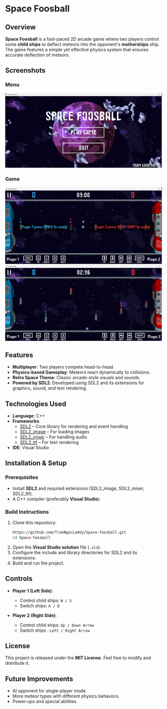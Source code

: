 # Space Foosball  

## Overview  
**Space Foosball** is a fast-paced 2D arcade game where two players control some **child ships** to deflect meteors into the opponent's **motherships** ship. The game features a simple yet effective physics system that ensures accurate deflection of meteors.  

## Screenshots

### Menu
![Menu](assets/screenshots/Screenshot%202025-03-28%20142137.png)

### Game
![Game](assets/screenshots/Screenshot%202025-03-28%20142148.png) 
![Game](assets/screenshots/Screenshot%202025-03-28%20142245.png) 

## Features  
- **Multiplayer**: Two players compete head-to-head.  
- **Physics-based Gameplay**: Meteors react dynamically to collisions.  
- **Retro Space Theme**: Classic arcade-style visuals and sounds.  
- **Powered by SDL2**: Developed using SDL2 and its extensions for graphics, sound, and text rendering.  

## Technologies Used  
- **Language**: C++  
- **Frameworks**:  
  - [SDL2](https://www.libsdl.org/) – Core library for rendering and event handling
  - [SDL2_image](https://github.com/libsdl-org/SDL_image) – For loading images  
  - [SDL2_mixer](https://github.com/libsdl-org/SDL_mixer) – For handling audio
  - [SDL2_ttf](https://github.com/libsdl-org/SDL_ttf) – For text rendering
- **IDE**: Visual Studio  

## Installation & Setup  
### Prerequisites  
- Install **SDL2** and required extensions (SDL2_image, SDL2_mixer, SDL2_ttf).  
- A C++ compiler (preferably **Visual Studio**).  

### Build Instructions  
1. Clone this repository:  
   ```sh  
   https://github.com/TranNgocLamVy/Space-foosball.git 
   cd Space-foosball
   ```  
2. Open the **Visual Studio solution** file (`.sln`).  
3. Configure the include and library directories for SDL2 and its extensions.  
4. Build and run the project.  

## Controls  
- **Player 1 (Left Side)**:  
  - Control child ships: `W / S`  
  - Switch ships: `A / D`  

- **Player 2 (Right Side)**:  
  - Control child ships: `Up / Down Arrow`  
  - Switch ships : `Left / Right Arrow`

## License  
This project is released under the **MIT License**. Feel free to modify and distribute it.  

## Future Improvements  
- AI opponent for single-player mode.  
- More meteor types with different physics behaviors. 
- Power-ups and special abilities. 
